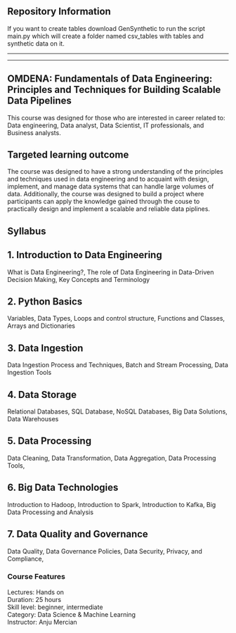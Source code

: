 
## Repository Information
If you want to create tables download GenSynthetic to run the script main.py which will create a folder named csv_tables with tables and synthetic data on it.
___
___
## OMDENA: Fundamentals of Data Engineering: Principles and Techniques for Building Scalable Data Pipelines
This course was designed for those who are interested in career related to: Data engineering, Data analyst, Data Scientist, IT professionals, and Business analysts. 
## Targeted learning outcome
The course was designed to have a strong understanding of the principles and techniques used in data engineering and to acquaint with design, implement, and manage data systems that can handle large volumes of data. Additionally, the course was designed to build a project where participants can apply the knowledge gained through the couse to practically design and implement a scalable and reliable data piplines.

## Syllabus
## 1. Introduction to Data Engineering
What is Data Engineering?, 
The role of Data Engineering in Data-Driven Decision Making, 
Key Concepts and Terminology
## 2. Python Basics
Variables, Data Types,
Loops and control structure,
Functions and Classes,  
Arrays and Dictionaries
## 3. Data Ingestion
Data Ingestion Process and Techniques, 
Batch and Stream Processing, 
Data Ingestion Tools
## 4. Data Storage
Relational Databases, 
SQL Database, 
NoSQL Databases, 
Big Data Solutions, 
Data Warehouses
## 5. Data Processing
Data Cleaning, 
Data Transformation, 
Data Aggregation, 
Data Processing Tools, 
## 6. Big Data Technologies
Introduction to Hadoop, 
Introduction to Spark, 
Introduction to Kafka, 
Big Data Processing and Analysis
## 7. Data Quality and Governance
Data Quality, 
Data Governance Policies, 
Data Security, Privacy, and Compliance, 
### Course Features
Lectures: Hands on<br>
Duration: 25 hours<br>
Skill level: beginner, intermediate<br>
Category: Data Science & Machine Learning<br>
Instructor: Anju Mercian
